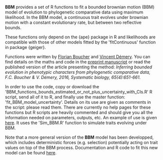 **BBM** provides a set of R functions to fit a bounded brownian motion (BBM) model of evolution to phylogenetic comparative data using maximum likelihood. In the BBM model, a continuous trait evolves under brownian motion with a constant evolutionary rate, but between two reflective bounds.

These functions only depend on the {ape} package in R and likelihoods are compatible with those of other models fitted by the 'fitContinuous' function in package {geiger}.

Functions were written by [Florian Boucher](https://sites.google.com/site/floriaboucher/) and [Vincent Démery](https://www.pct.espci.fr/~vdemery/). You can find details on the maths and code in the [preprint manuscript](https://github.com/fcboucher/BBM/blob/master/Boucher%26De%CC%81mery_Main_text_plus_Appendix.pdf) or read the published version of the article presenting the method:
*Inferring bounded evolution in phenotypic characters from phylogenetic comparative data, F.C. Boucher & V. Démery, 2016, Systematic biology, 65(4):651-661.*

In order to use the code, copy or download the 'BBM_functions_bounds_estimated_or_not_plus_uncertainty_with_CIs.R' R script, send all of it to R, and finally use the master function: 'fit_BBM_model_uncertainty'. Details on its use are given as comments in the script: please read them. There are currently no help pages for these functions but R scripts are heavily commented and should give you all the information needed on parameters, outputs, etc. An example of use is given [here](https://github.com/fcboucher/BBM/blob/master/R/Example.R). It uses the 'Sim_BBM.R' function to simulate traits evolving under BBM.

Note that a more general version of the **BBM** model has been developped, which includes deterministic forces (e.g. selection) potentially acting on trait values on top of the BBM process. Documentation and R code to fit this new model can be found [here](https://github.com/fcboucher/BBMV/).  
